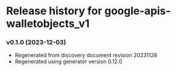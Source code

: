 # Release history for google-apis-walletobjects_v1

### v0.1.0 (2023-12-03)

* Regenerated from discovery document revision 20231128
* Regenerated using generator version 0.12.0

